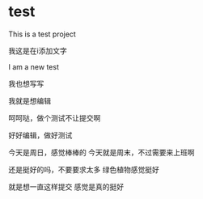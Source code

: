# test
This is a test project

 我这是在i添加文字

I  am  a  new  test


我也想写写

我就是想编辑

呵呵哒，做个测试不让提交啊

好好编辑，做好测试

今天是周日，感觉棒棒的
今天就是周末，不过需要来上班啊

还是挺好的吗，不要要求太多
绿色植物感觉挺好

就是想一直这样提交
感觉是真的挺好

